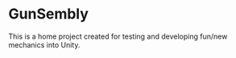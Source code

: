 # GunSembly
This is a home project created for testing and developing fun/new mechanics into Unity.
